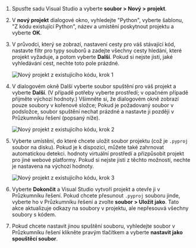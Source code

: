 1. Spusťte sadu Visual Studio a vyberte **soubor > Nový > projekt**.

1. V **nový projekt** dialogové okno, vyhledejte "Python", vyberte šablonu, "Z kódu existující Python", název a umístění poskytnout projektu a vyberte **OK**.

1. V průvodci, který se zobrazí, nastavení cesty pro váš stávající kód, nastavte filtr pro typy souborů a zadejte všechny cesty hledání, které projekt vyžaduje, a potom vyberte **Další**. Pokud si nejste jisti, jaké vyhledávání cest, nechte toto pole prázdné.

    ![Nový projekt z existujícího kódu, krok 1](../media/projects-from-existing-1.png)

1. V dialogovém okně Další vyberte soubor spuštění pro váš projekt a vyberte **Další**. (V případě potřeby vyberte prostředí; v opačném případě přijměte výchozí hodnoty.) Všimněte si, že dialogovém okně zobrazí pouze soubory v kořenové složce; Pokud je požadovaný soubor v podsložce, soubor spuštění nechat prázdné a nastavte ji později v Průzkumníku řešení (popsaný níže).

    ![Nový projekt z existujícího kódu, krok 2](../media/projects-from-existing-2.png)

1. Vyberte umístění, do které chcete uložit soubor projektu (což je `.pyproj` soubor na disku). Pokud je k dispozici, můžete také zahrnovat automatickou detekci. hodnoty virtuální prostředí a přizpůsobit projekt pro jiné webové platformy. Pokud si nejste jisti z těchto možností, nechte je nastavena na výchozí hodnoty.

    ![Nový projekt z existujícího kódu, krok 3](../media/projects-from-existing-3.png)

1. Vyberte **Dokončit** a Visual Studio vytvoří projekt a otevře ji v Průzkumníku řešení. Pokud chcete přesunout `.pyproj` souboru jinde, vyberte ho v Průzkumníku řešení a zvolte **soubor > Uložit jako**. Tato akce aktualizuje odkazy na soubory v projektu, ale nepřesouvá všechny soubory s kódem.

1. Pokud chcete nastavit jinou spuštění souboru, vyhledejte soubor v Průzkumníku řešení klikněte pravým tlačítkem a vyberte **nastavit jako spouštěcí soubor**.